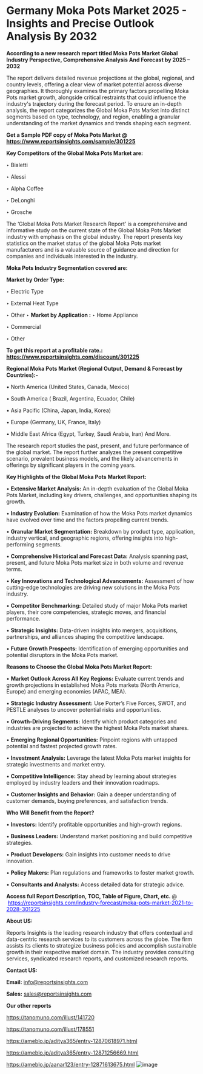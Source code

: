 # Germany Moka Pots Market 2025 - Insights and Precise Outlook Analysis By 2032

<strong>According to a new research report titled Moka Pots Market Global Industry Perspective, Comprehensive Analysis And Forecast by 2025 – 2032</strong>

The report delivers detailed revenue projections at the global, regional, and country levels, offering a clear view of market potential across diverse geographies. It thoroughly examines the primary factors propelling Moka Pots market growth, alongside critical restraints that could influence the industry's trajectory during the forecast period. To ensure an in-depth analysis, the report categorizes the Global Moka Pots Market into distinct segments based on type, technology, and region, enabling a granular understanding of the market dynamics and trends shaping each segment.

<strong>Get a Sample PDF copy of Moka Pots Market </strong><strong>@<a href=https://www.reportsinsights.com/sample/301225 style=color:#0000ff;> https://www.reportsinsights.com/sample/301225</a></strong></font>

<strong>Key Competitors of the Global Moka Pots Market are:</strong>

‣ Bialetti

‣ Alessi

‣ Alpha Coffee

‣ DeLonghi

‣ Grosche

The ‘Global Moka Pots Market Research Report’ is a comprehensive and informative study on the current state of the Global Moka Pots Market industry with emphasis on the global industry. The report presents key statistics on the market status of the global Moka Pots market manufacturers and is a valuable source of guidance and direction for companies and individuals interested in the industry.

<strong>Moka Pots Industry Segmentation covered are:</strong>

<strong>Market by Order Type: </strong>

‣ Electric Type

‣ External Heat Type

‣ Other
‣ 
<strong>Market by Application :</strong>
‣ Home Appliance

‣ Commercial

‣ Other

<strong>To get this report at a profitable rate.: <a href=https://www.reportsinsights.com/discount/301225 style=color:#0000ff;>https://www.reportsinsights.com/discount/301225</a></strong></font>

<strong>Regional Moka Pots Market (Regional Output, Demand &amp; Forecast by Countries):-</strong>

• North America (United States, Canada, Mexico)

• South America ( Brazil, Argentina, Ecuador, Chile)

• Asia Pacific (China, Japan, India, Korea)

• Europe (Germany, UK, France, Italy)

• Middle East Africa (Egypt, Turkey, Saudi Arabia, Iran) And More.

The research report studies the past, present, and future performance of the global market. The report further analyzes the present competitive scenario, prevalent business models, and the likely advancements in offerings by significant players in the coming years.

<strong>Key Highlights of the Global Moka Pots Market Report:</strong>

• <strong>Extensive Market Analysis:</strong> An in-depth evaluation of the Global Moka Pots Market, including key drivers, challenges, and opportunities shaping its growth.

• <strong>Industry Evolution:</strong> Examination of how the Moka Pots market dynamics have evolved over time and the factors propelling current trends.

• <strong>Granular Market Segmentation:</strong> Breakdown by product type, application, industry vertical, and geographic regions, offering insights into high-performing segments.

• <strong>Comprehensive Historical and Forecast Data:</strong> Analysis spanning past, present, and future Moka Pots market size in both volume and revenue terms.

• <strong>Key Innovations and Technological Advancements:</strong> Assessment of how cutting-edge technologies are driving new solutions in the Moka Pots industry.

• <strong>Competitor Benchmarking:</strong> Detailed study of major Moka Pots market players, their core competencies, strategic moves, and financial performance.

• <strong>Strategic Insights:</strong> Data-driven insights into mergers, acquisitions, partnerships, and alliances shaping the competitive landscape.

• <strong>Future Growth Prospects:</strong> Identification of emerging opportunities and potential disruptors in the Moka Pots market.

<strong>Reasons to Choose the Global Moka Pots Market Report:</strong>

• <strong>Market Outlook Across All Key Regions:</strong> Evaluate current trends and growth projections in established Moka Pots markets (North America, Europe) and emerging economies (APAC, MEA).

• <strong>Strategic Industry Assessment:</strong> Use Porter’s Five Forces, SWOT, and PESTLE analyses to uncover potential risks and opportunities.

• <strong>Growth-Driving Segments:</strong> Identify which product categories and industries are projected to achieve the highest Moka Pots market shares.

• <strong>Emerging Regional Opportunities:</strong> Pinpoint regions with untapped potential and fastest projected growth rates.

• <strong>Investment Analysis:</strong> Leverage the latest Moka Pots market insights for strategic investments and market entry.

• <strong>Competitive Intelligence:</strong> Stay ahead by learning about strategies employed by industry leaders and their innovation roadmaps.

• <strong>Customer Insights and Behavior:</strong> Gain a deeper understanding of customer demands, buying preferences, and satisfaction trends.

<strong>Who Will Benefit from the Report?</strong>

• <strong>Investors:</strong> Identify profitable opportunities and high-growth regions.

• <strong>Business Leaders:</strong> Understand market positioning and build competitive strategies.

• <strong>Product Developers:</strong> Gain insights into customer needs to drive innovation.

• <strong>Policy Makers:</strong> Plan regulations and frameworks to foster market growth.

• <strong>Consultants and Analysts:</strong> Access detailed data for strategic advice.
</ul>
<strong>Access full Report Description, TOC, Table of Figure, Chart, etc. </strong>@  <a href=https://reportsinsights.com/industry-forecast/moka-pots-market-2021-to-2028-301225 style=color:#0000ff;>https://reportsinsights.com/industry-forecast/moka-pots-market-2021-to-2028-301225</a></font>

<strong><strong>About US</strong>:</strong>

Reports Insights is the leading research industry that offers contextual and data-centric research services to its customers across the globe. The firm assists its clients to strategize business policies and accomplish sustainable growth in their respective market domain. The industry provides consulting services, syndicated research reports, and customized research reports.

<strong>Contact US:</strong>

<p class=""""><b>Email:</b> <a href=mailto:info@reportsinsights.com>info@reportsinsights.com</a></p>
<p class=""""><b>Sales:</b> <a href=mailto:sales@reportsinsights.com>sales@reportsinsights.com</a></p>

<strong>Our other reports</strong>

<a href=https://tanomuno.com/illust/141720>https://tanomuno.com/illust/141720</a>

<a href=https://tanomuno.com/illust/178551>https://tanomuno.com/illust/178551</a>

<a href=https://ameblo.jp/aditya365/entry-12870618971.html>https://ameblo.jp/aditya365/entry-12870618971.html</a>

<a href=https://ameblo.jp/aditya365/entry-12871256669.html>https://ameblo.jp/aditya365/entry-12871256669.html</a>

<a href=https://ameblo.jp/aanar123/entry-12871613675.html>https://ameblo.jp/aanar123/entry-12871613675.html</a>
![image](https://github.com/user-attachments/assets/fbbc0f92-d529-47da-9905-6ee8d2ec2d0e)
